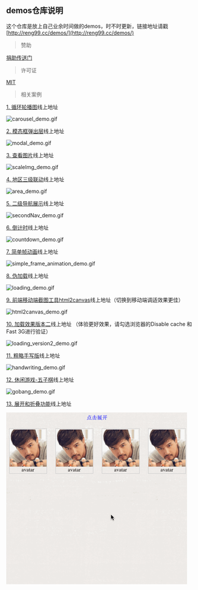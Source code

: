 ## demos仓库说明

这个仓库是放上自己业余时间做的demos，时不时更新，链接地址请戳 [http://reng99.cc/demos/](http://reng99.cc/demos/)  

> 赞助

[捐助传送门](https://github.com/reng99/blogs/blob/master/src/other/donate.md)

> 许可证

[MIT](https://opensource.org/licenses/MIT)

> 相关案例

[1. 循环轮播图](http://reng99.cc/demos/src/carousel/)线上地址

![carousel_demo.gif](./images/carousel_demo.gif)

[2. 模态框弹出层](http://reng99.cc/demos/src/modal/)线上地址

![modal_demo.gif](./images/modal_demo.gif)

[3. 查看图片](http://reng99.cc/demos/src/scaleImg/)线上地址

![scaleImg_demo.gif](./images/scaleImg_demo.gif)

[4. 地区三级联动](http://reng99.cc/demos/src/area/)线上地址

![area_demo.gif](./images/area_demo.gif)

[5. 二级导航展示](http://reng99.cc/demos/src/secondNav/)线上地址

![secondNav_demo.gif](./images/secondNav_demo.gif)

[6. 倒计时](http://reng99.cc/demos/src/countdown/)线上地址

![countdown_demo.gif](./images/countdown_demo.gif)

[7. 简单帧动画](http://reng99.cc/demos/src/frameAnimation/)线上地址

![simple_frame_animation_demo.gif](./images/simple_frame_animation_demo.gif)

[8. 伪加载](http://reng99.cc/demos/src/loading/)线上地址

![loading_demo.gif](./images/loading_demo.gif)

[9. 前端移动端截图工具html2canvas](http://reng99.cc/demos/src/html2canvas/)线上地址（切换到移动端调适效果更佳）

![html2canvas_demo.gif](./images/html2canvas_demo.gif)

[10. 加载效果版本二](http://reng99.cc/demos/src/loadingv2/)线上地址 （体验更好效果，请勾选浏览器的Disable cache 和 Fast 3G进行验证）

![loading_version2_demo.gif](./images/loading_version2_demo.gif)

[11. 粗略手写版](http://reng99.cc/demos/src/handwriting/)线上地址

![handwriting_demo.gif](./images/handwriting_demo.gif)

[12. 休闲游戏-五子棋](http://reng99.cc/demos/src/gobang/)线上地址

![gobang_demo.gif](./images/gobang_demo.gif)

[13. 展开和折叠功能](http://reng99.cc/demos/src/collapse/)线上地址

![collapse_demo.gif](./images/collapse_demo.gif)